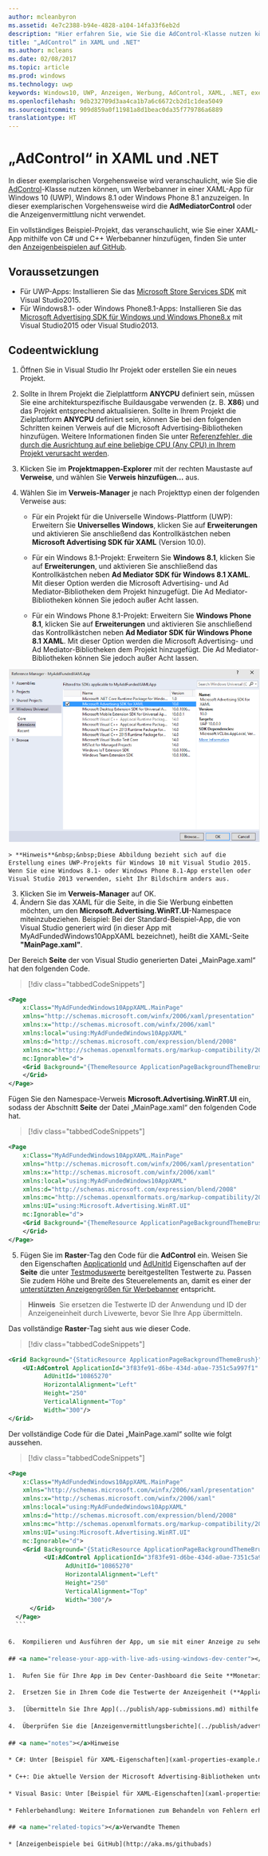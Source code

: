 ```yaml
---
author: mcleanbyron
ms.assetid: 4e7c2388-b94e-4828-a104-14fa33f6eb2d
description: "Hier erfahren Sie, wie Sie die AdControl-Klasse nutzen können, um Werbebanner in einer XAML-App für Windows 10 (UWP), Windows 8.1 oder Windows Phone 8.1 anzuzeigen."
title: "„AdControl“ in XAML und .NET"
ms.author: mcleans
ms.date: 02/08/2017
ms.topic: article
ms.prod: windows
ms.technology: uwp
keywords: Windows10, UWP, Anzeigen, Werbung, AdControl, XAML, .NET, exemplarische Vorgehensweise
ms.openlocfilehash: 9db232709d3aa4ca1b7a6c6672cb2d1c1dea5049
ms.sourcegitcommit: 909d859a0f11981a8d1beac0da35f779786a6889
translationtype: HT
---
```

# <a name="adcontrol-in-xaml-and-net"></a>„AdControl“ in XAML und .NET


In dieser exemplarischen Vorgehensweise wird veranschaulicht, wie Sie die [AdControl](https://msdn.microsoft.com/library/windows/apps/microsoft.advertising.winrt.ui.adcontrol.aspx)-Klasse nutzen können, um Werbebanner in einer XAML-App für Windows 10 (UWP), Windows 8.1 oder Windows Phone 8.1 anzuzeigen. In dieser exemplarischen Vorgehensweise wird die **AdMediatorControl** oder die Anzeigenvermittlung nicht verwendet.

Ein vollständiges Beispiel-Projekt, das veranschaulicht, wie Sie einer XAML-App mithilfe von C# und C++ Werbebanner hinzufügen, finden Sie unter den [Anzeigenbeispielen auf GitHub](http://aka.ms/githubads).

## <a name="prerequisites"></a>Voraussetzungen

* Für UWP-Apps: Installieren Sie das [Microsoft Store Services SDK](http://aka.ms/store-em-sdk) mit Visual Studio2015.
* Für Windows8.1- oder Windows Phone8.1-Apps: Installieren Sie das [Microsoft Advertising SDK für Windows und Windows Phone8.x](http://aka.ms/store-8-sdk) mit Visual Studio2015 oder Visual Studio2013.

## <a name="code-development"></a>Codeentwicklung

1. Öffnen Sie in Visual Studio Ihr Projekt oder erstellen Sie ein neues Projekt.

2. Sollte in Ihrem Projekt die Zielplattform **ANYCPU** definiert sein, müssen Sie eine architekturspezifische Buildausgabe verwenden (z. B. **X86**) und das Projekt entsprechend aktualisieren. Sollte in Ihrem Projekt die Zielplattform **ANYCPU** definiert sein, können Sie bei den folgenden Schritten keinen Verweis auf die Microsoft Advertising-Bibliotheken hinzufügen. Weitere Informationen finden Sie unter [Referenzfehler, die durch die Ausrichtung auf eine beliebige CPU (Any CPU) in Ihrem Projekt verursacht werden](known-issues-for-the-advertising-libraries.md#reference_errors).

1.  Klicken Sie im **Projektmappen-Explorer** mit der rechten Maustaste auf **Verweise**, und wählen Sie **Verweis hinzufügen...** aus.

2.  Wählen Sie im **Verweis-Manager** je nach Projekttyp einen der folgenden Verweise aus:

    -   Für ein Projekt für die Universelle Windows-Plattform (UWP): Erweitern Sie **Universelles Windows**, klicken Sie auf **Erweiterungen** und aktivieren Sie anschließend das Kontrollkästchen neben **Microsoft Advertising SDK für XAML** (Version 10.0).

    -   Für ein Windows 8.1-Projekt: Erweitern Sie **Windows 8.1**, klicken Sie auf **Erweiterungen**, und aktivieren Sie anschließend das Kontrollkästchen neben **Ad Mediator SDK für Windows 8.1 XAML**. Mit dieser Option werden die Microsoft Advertising- und Ad Mediator-Bibliotheken dem Projekt hinzugefügt. Die Ad Mediator-Bibliotheken können Sie jedoch außer Acht lassen.

    -   Für ein Windows Phone 8.1-Projekt: Erweitern Sie **Windows Phone 8.1**, klicken Sie auf **Erweiterungen** und aktivieren Sie anschließend das Kontrollkästchen neben **Ad Mediator SDK für Windows Phone 8.1 XAML**. Mit dieser Option werden die Microsoft Advertising- und Ad Mediator-Bibliotheken dem Projekt hinzugefügt. Die Ad Mediator-Bibliotheken können Sie jedoch außer Acht lassen.

  ![addreferences](images/13-a84c026e-b283-44f2-8816-f950a1ef89aa.png)

    > **Hinweis**&nbsp;&nbsp;Diese Abbildung bezieht sich auf die Erstellung eines UWP-Projekts für Windows 10 mit Visual Studio 2015. Wenn Sie eine Windows 8.1- oder Windows Phone 8.1-App erstellen oder Visual Studio 2013 verwenden, sieht Ihr Bildschirm anders aus.

3.  Klicken Sie im **Verweis-Manager** auf OK.
4.  Ändern Sie das XAML für die Seite, in die Sie Werbung einbetten möchten, um den **Microsoft.Advertising.WinRT.UI**-Namespace miteinzubeziehen. Beispiel: Bei der Standard-Beispiel-App, die von Visual Studio generiert wird (in dieser App mit MyAdFundedWindows10AppXAML bezeichnet), heißt die XAML-Seite **"MainPage.xaml"**.

  Der Bereich **Seite** der von Visual Studio generierten Datei „MainPage.xaml“ hat den folgenden Code.

  > [!div class="tabbedCodeSnippets"]
  ``` xml
  <Page
      x:Class="MyAdFundedWindows10AppXAML.MainPage"
      xmlns="http://schemas.microsoft.com/winfx/2006/xaml/presentation"
      xmlns:x="http://schemas.microsoft.com/winfx/2006/xaml"
      xmlns:local="using:MyAdFundedWindows10AppXAML"
      xmlns:d="http://schemas.microsoft.com/expression/blend/2008"
      xmlns:mc="http://schemas.openxmlformats.org/markup-compatibility/2006"
      mc:Ignorable="d">
      <Grid Background="{ThemeResource ApplicationPageBackgroundThemeBrush}">
      </Grid>
  </Page>
  ```

  Fügen Sie den Namespace-Verweis **Microsoft.Advertising.WinRT.UI** ein, sodass der Abschnitt **Seite** der Datei „MainPage.xaml“ den folgenden Code hat.

  > [!div class="tabbedCodeSnippets"]
  ``` xml
  <Page
      x:Class="MyAdFundedWindows10AppXAML.MainPage"
      xmlns="http://schemas.microsoft.com/winfx/2006/xaml/presentation"
      xmlns:x="http://schemas.microsoft.com/winfx/2006/xaml"
      xmlns:local="using:MyAdFundedWindows10AppXAML"
      xmlns:d="http://schemas.microsoft.com/expression/blend/2008"
      xmlns:mc="http://schemas.openxmlformats.org/markup-compatibility/2006"
      xmlns:UI="using:Microsoft.Advertising.WinRT.UI"
      mc:Ignorable="d">
      <Grid Background="{ThemeResource ApplicationPageBackgroundThemeBrush}">
      </Grid>
  </Page>
  ```

5. Fügen Sie im **Raster**-Tag den Code für die **AdControl** ein. Weisen Sie den Eigenschaften [ApplicationId](https://msdn.microsoft.com/library/windows/apps/microsoft.advertising.winrt.ui.adcontrol.applicationid.aspx) und [AdUnitId](https://msdn.microsoft.com/library/windows/apps/microsoft.advertising.winrt.ui.adcontrol.adunitid.aspx) Eigenschaften auf der **Seite** die unter [Testmoduswerte](test-mode-values.md) bereitgestellten Testwerte zu. Passen Sie zudem Höhe und Breite des Steuerelements an, damit es einer der [unterstützten Anzeigengrößen für Werbebanner](supported-ad-sizes-for-banner-ads.md) entspricht.

  > **Hinweis**&nbsp;&nbsp;Sie ersetzen die Testwerte ID der Anwendung und ID der Anzeigeneinheit durch Livewerte, bevor Sie Ihre App übermitteln.

  Das vollständige **Raster**-Tag sieht aus wie dieser Code.

  > [!div class="tabbedCodeSnippets"]
  ``` xml
  <Grid Background="{StaticResource ApplicationPageBackgroundThemeBrush}">
      <UI:AdControl ApplicationId="3f83fe91-d6be-434d-a0ae-7351c5a997f1"
            AdUnitId="10865270"
            HorizontalAlignment="Left"
            Height="250"
            VerticalAlignment="Top"
            Width="300"/>
  </Grid>
  ```

  Der vollständige Code für die Datei „MainPage.xaml“ sollte wie folgt aussehen.

  > [!div class="tabbedCodeSnippets"]
  ``` xml
  <Page
      x:Class="MyAdFundedWindows10AppXAML.MainPage"
      xmlns="http://schemas.microsoft.com/winfx/2006/xaml/presentation"
      xmlns:x="http://schemas.microsoft.com/winfx/2006/xaml"
      xmlns:local="using:MyAdFundedWindows10AppXAML"
      xmlns:d="http://schemas.microsoft.com/expression/blend/2008"
      xmlns:mc="http://schemas.openxmlformats.org/markup-compatibility/2006"
      xmlns:UI="using:Microsoft.Advertising.WinRT.UI"
      mc:Ignorable="d">
      <Grid Background="{StaticResource ApplicationPageBackgroundThemeBrush}">
            <UI:AdControl ApplicationId="3f83fe91-d6be-434d-a0ae-7351c5a997f1"
                  AdUnitId="10865270"
                  HorizontalAlignment="Left"
                  Height="250"
                  VerticalAlignment="Top"
                  Width="300"/>
        </Grid>
    </Page>
    ```

6.  Kompilieren und Ausführen der App, um sie mit einer Anzeige zu sehen

## <a name="release-your-app-with-live-ads-using-windows-dev-center"></a>Veröffentlichen der App mit Live-Werbung mithilfe von Windows Dev Center

1.  Rufen Sie für Ihre App im Dev Center-Dashboard die Seite **Monetarisierung** &gt; **Gewinnbringende Nutzung mit Anzeigen** auf, und [erstellen Sie eine eigenständige Microsoft Advertising-Einheit](../publish/monetize-with-ads.md). Geben Sie als Einheitentyp **Banner** an. Notieren Sie sich die Anzeigeeinheits-ID und die Anwendungs-ID.

2.  Ersetzen Sie in Ihrem Code die Testwerte der Anzeigenheit (**ApplicationId** und **AdUnitId**) mit den Live-Werten, die Sie in Dev Center generiert haben.

3.  [Übermitteln Sie Ihre App](../publish/app-submissions.md) mithilfe des Dev Center-Dashboards an den Store.

4.  Überprüfen Sie die [Anzeigenvermittlungsberichte](../publish/advertising-performance-report.md) auf dem Dev Center-Dashboard.

## <a name="notes"></a>Hinweise

* C#: Unter [Beispiel für XAML-Eigenschaften](xaml-properties-example.md) finden Sie ein Beispiel dafür, wie Sie **AdControl**-Ereignissen Ereignishandler zuweisen. Sehen Sie sich daraufhin [AdControl-Ereignisse in C#](adcontrol-events-in-c.md) an. Hier finden Sie Beispielcode, der in C# geschriebene Ereignishandler zeigt.

* C++: Die aktuelle Version der Microsoft Advertising-Bibliotheken unterstützt C++. Die **AdControl**-Klasse wird in systemeigenem C++ implementiert und bewirkt nicht, dass die .NET CLR geladen wird. Codebeispiele, die die Verwendung von **AdControl** in C++ veranschaulichen, finden Sie unter den [Anzeigenbeispielen auf GitHub](http://aka.ms/githubads).

* Visual Basic: Unter [Beispiel für XAML-Eigenschaften](xaml-properties-example.md) finden Sie ein Beispiel dafür, wie Sie **AdControl**-Ereignissen Ereignishandler zuweisen.

* Fehlerbehandlung: Weitere Informationen zum Behandeln von Fehlern erhalten Sie unter [AdControl-Fehlerbehandlung](adcontrol-error-handling.md).

## <a name="related-topics"></a>Verwandte Themen

* [Anzeigenbeispiele bei GitHub](http://aka.ms/githubads)

 
